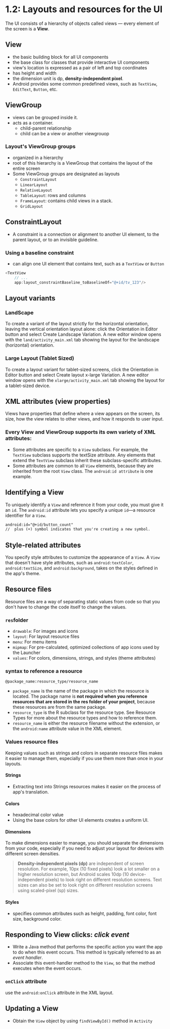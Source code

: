 # 1.2: Layouts and resources for the UI

The UI consists of a hierarchy of objects called views — every element of the screen is a **View**.

## View

- the basic building block for all UI components
- the base class for classes that provide interactive UI components
- view's location is expressed as a pair of left and top coordinates
- has height and width
- the dimension unit is dp, **density-independent pixel**.
- Android provides some common predefined views, such as `TextView`, `EditText`, `Button`, etc.

## ViewGroup

- views can be grouped inside it.
- acts as a container.
    - child-parent relationship
    - child can be a view or another viewgrouop

### Layout's ViewGroup groups

- organized in a hierarchy
- root of this hierarchy is a ViewGroup that contains the layout of the entire screen
- Some ViewGroup groups are designated as layouts
    - `ConstraintLayout`
    - `LinearLayout`
    - `RelativeLayout`
    - `TableLayout`: rows and columns
    - `FrameLayout`: contains child views in a stack.
    - `GridLayout`

## ConstraintLayout

- A constraint is a connection or alignment to another UI element, to the parent layout, or to an invisible guideline.

### Using a baseline constraint

- can align one UI element that contains text, such as a `TextView` or `Button`

```java
<TextView
    // ...
    app:layout_constraintBaseline_toBaselineOf="@+id/tv_123"/>
```

## Layout variants

### LandScape

To create a variant of the layout strictly for the horizontal orientation, leaving the vertical orientation layout alone: click the Orientation in Editor button and select Create Landscape Variation. A new editor window opens with the `land/activity_main.xml` tab showing the layout for the landscape (horizontal) orientation.

### Large Layout (Tablet Sized)

To create a layout variant for tablet-sized screens, click the Orientation in Editor button and select Create layout x-large Variation. A new editor window opens with the `xlarge/activity_main.xml` tab showing the layout for a tablet-sized device.

## XML attributes (view properties)

Views have properties that define where a view appears on the screen, its size, how the view relates to other views, and how it responds to user input.

### Every View and ViewGroup supports its own variety of XML attributes:

- Some attributes are specific to a `View` subclass. For example, the `TextView` subclass supports the textSize attribute. Any elements that extend the `TextView` subclass inherit these subclass-specific attributes.
- Some attributes are common to all `View` elements, because they are inherited from the root `View` class. The `android:id attribute` is one example.

## Identifying a View

To uniquely identify a `View` and reference it from your code, you must give it an `id`. The `android:id` attribute lets you specify a unique `id`—a resource identifier for a `View`.

```xml
android:id="@+id/button_count"
//  plus (+) symbol indicates that you're creating a new symbol.
```

## Style-related attributes

You specify style attributes to customize the appearance of a `View`. 
A `View` that doesn't have style attributes, such as `android:textColor`, `android:textSize`, and `android:background`, takes on the styles defined in the app's theme.

## Resource files

Resource files are a way of separating static values from code so that you don't have to change the code itself to change the values.

### `res`folder

- `drawable`: For images and icons
- `layout`: For layout resource files
- `menu`: For menu items
- `mipmap`: For pre-calculated, optimized collections of app icons used by the Launcher
- `values`: For colors, dimensions, strings, and styles (theme attributes)

### syntax to reference a resource

`@package_name:resource_type/resource_name`

- `package_name` is the name of the package in which the resource is located. The package name is **not required when you reference resources that are stored in the res folder of your project**, because these resources are from the same package.
- `resource_type` is the R subclass for the resource type. See Resource Types for more about the resource types and how to reference them.
- `resource_name` is either the resource filename without the extension, or the `android:name` attribute value in the XML element.

### Values resource files

Keeping values such as strings and colors in separate resource files makes it easier to manage them, especially if you use them more than once in your layouts.

#### Strings

- Extracting text into Strings resources makes it easier on the process of app's translation.

#### Colors

- hexadecimal color value
- Using the base colors for other UI elements creates a uniform UI.

#### Dimensions

To make dimensions easier to manage, you should separate the dimensions from your code, especially if you need to adjust your layout for devices with different screen densities.

> **Density-independent pixels (dp)** are independent of screen resolution. For example, 10px (10 fixed pixels) look a lot smaller on a higher resolution screen, but Android scales 10dp (10 device-independent pixels) to look right on different resolution screens. Text sizes can also be set to look right on different resolution screens using scaled-pixel (sp) sizes.

#### Styles

- specifies common attributes such as height, padding, font color, font size, background color.


## Responding to View clicks: _click event_

- Write a Java method that performs the specific action you want the app to do when this event occurs. This method is typically referred to as an _event handler_.
- Associate this event-handler method to the `View`, so that the method executes when the event occurs.

### `onClick` attribute

use the `android:onClick` attribute in the XML layout.

## Updating a View

- Obtain the `View` object by using `findViewById()` method in `Activity`